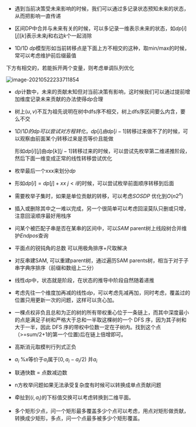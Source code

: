 + 遇到当前决策受未来影响的时候，我们可以通过多记录状态预知未来的状态，从而把影响一直传递

+ 区间DP中合并与未来有关的时候，可以多记录一维表示未来的状态，如$dp[i][j][k]$表示未来$j$和右边$k$个一起消除

+ 1D/1D $dp$模型形如当前转移点是下面上方不相交的这种，取min/max的时候，常可以考虑维护前后缀最值

下方有相交的，若能拆开两个变量，则考虑单调队列优化

![image-20210522233711854](C:\Users\98753\AppData\Roaming\Typora\typora-user-images\image-20210522233711854.png)

+ $dp$计数中，未来的贡献未知但对当前决策有影响，这时候我们可以通过提前增加维度记录未来贡献的办法使得$dp$合理

+ 树上$(u,v)$不互为祖先说明在树中dfs序不相交，树上dfs序区间要么内含，要么不交

+ $1D/1D的dp可以尝试对方程转化$，$dp[i]由dp[i-1]$转移过来做不了的时候，可以观察由前面某个$j$转移过来是否等价且能做

  形如$dp[i][j]$由$dp[k][j-1]$转移过来的时候，可以尝试先枚举第二维递推阶段，然后下面一维变成正常的线性转移尝试优化

+ 枚举最后一个xxx来划分$dp$

+ 形如$dp[i]=dp[j]+xx$ $j<i$的时候，可以尝试枚举前面顺序转移到后面

+ 需要枚举子集时，如果是单位贡献的转移，可以考虑$SOS DP$ 优化到$O(n2^n)$

+ 插入或删除其中之一难以完成，另一个很简单可以考虑回滚莫队只删或只增，注意回滚顺序最好用栈序

+ 问某个被匹配子串是否在某串的区间中，可以$SAM$ parent树上线段树合并维护$Endpos$查询

+ 平面点的锐钝角的总数 可以用极角排序+尺取解决

+ 对反串建SAM, 可以重建parent树，通过遍历SAM parents树，相当于对于子串字典序排序（前缀和数组上二分）

+ 线性$dp$中，状态就是阶段，在状态的推导中阶段自然随着递推

+ 考虑先往一个维度加再减的线性$dp$，可以考虑先减再加，同时考虑，覆盖过的位置只用更新一次的问题，这样可以贪心加。

+ 一棵点权非负且总和为正的树的所有带权重心位于一条链上，而其中深度最小的点是满足子树和严格大于总和一半取这棵树的一个 DFS 序，因为其子树和大于一半，因此 DFS 序的带权中位数一定在子树内。找到这个点（>=sum/2+1的第一个位置)后在链上倍增即可。

+ 高斯消元取模判行列式正负

+ $a_i$ %$x$等价于$a_i$属于$[0,a_i-a_i/2)$ 并$a_i$

+ 联通快数 = 点数减边数

+ n方枚举问题如果无法承受复杂度有时候可以转换成单点贡献问题

+ 牵扯到$(i, a_i)$的下标值交换可以考虑转换到二维平面。

+ 多个矩形少点，问一个矩形最多覆盖多少个点可以考虑，用点对矩形做贡献，转换成少矩形，多点，问一个点最多被多少个矩形覆盖。